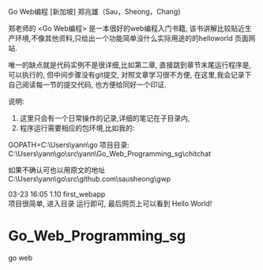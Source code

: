 Go Web编程
[新加坡] 郑兆雄（Sau，Sheong，Chang)

郑老师的 <Go Web编程> 是一本很好的web编程入门书籍,
该书讲解比较贴近生产环境,不像其他资料,只给出一个功能简单没什么实际用途的的helloworld 页面网站.

唯一的缺点就是代码实例不是很详细,比如第二章, 直接跳到章节末尾运行程序是,可以执行的, 但中间步骤没有git提交, 
对照文章学习很不方便, 在这里,我会记录下自己阅读每一节的提交代码, 也方便给同好一个印证.

说明:
1. 这里只会有一个日常操作的记录,详细的笔记在子目录内,
2. 程序运行需要相应的包环境,比如我的:

GOPATH=C:\Users\yann\go
项目目录:
C:\Users\yann\go\src\yann\Go_Web_Programming_sg\chitchat

 如果不确认可也以用原文的地址
C:\Users\yann\go\src\github.com\sausheong\gwp



03-23 16:05
1.10  first_webapp  
项目很简单, 进入目录 运行即可, 最后网页上可以看到 Hello World!




# Go_Web_Programming_sg
go web 
